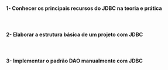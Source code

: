 <h4> 1- Conhecer os principais recursos do JDBC na teoria e prática </h4> <br/>
<h4> 2- Elaborar a estrutura básica de um projeto com JDBC </h4> <br/>
<h4> 3- Implementar o padrão DAO manualmente com JDBC </h4> <br/>
